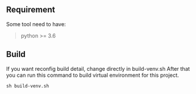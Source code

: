 ## Requirement
Some tool need to have:
> python >= 3.6

## Build

If you want reconfig build detail, change directly in build-venv.sh 
After that you can run this command to build virtual environment for this project.

```shell
sh build-venv.sh
```